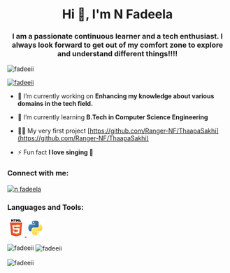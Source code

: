 <h1 align="center">Hi 👋, I'm N Fadeela</h1>
<h3 align="center">I am a passionate continuous learner and a tech enthusiast. I always look forward to get out of my comfort zone to explore and understand different things!!!!</h3>

<p align="left"> <img src="https://komarev.com/ghpvc/?username=fadeeii&label=Profile%20views&color=0e75b6&style=flat" alt="fadeeii" /> </p>

<p align="left"> <a href="https://github.com/ryo-ma/github-profile-trophy"><img src="https://github-profile-trophy.vercel.app/?username=fadeeii" alt="fadeeii" /></a> </p>

- 🔭 I’m currently working on **Enhancing my knowledge about various domains in the tech field.**

- 🌱 I’m currently learning **B.Tech in Computer Science Engineering**

- 👨‍💻 My very first project [https://github.com/Ranger-NF/ThaapaSakhi](https://github.com/Ranger-NF/ThaapaSakhi)

- ⚡ Fun fact **I love singing 🎵**

<h3 align="left">Connect with me:</h3>
<p align="left">
<a href="https://linkedin.com/in/n fadeela" target="blank"><img align="center" src="https://raw.githubusercontent.com/rahuldkjain/github-profile-readme-generator/master/src/images/icons/Social/linked-in-alt.svg" alt="n fadeela" height="30" width="40" /></a>
</p>

<h3 align="left">Languages and Tools:</h3>
<p align="left"> <a href="https://www.w3.org/html/" target="_blank" rel="noreferrer"> <img src="https://raw.githubusercontent.com/devicons/devicon/master/icons/html5/html5-original-wordmark.svg" alt="html5" width="40" height="40"/> </a> <a href="https://www.python.org" target="_blank" rel="noreferrer"> <img src="https://raw.githubusercontent.com/devicons/devicon/master/icons/python/python-original.svg" alt="python" width="40" height="40"/> </a> </p>

<p><img align="left" src="https://github-readme-stats.vercel.app/api/top-langs?username=fadeeii&show_icons=true&locale=en&layout=compact" alt="fadeeii" /></p>

<p>&nbsp;<img align="center" src="https://github-readme-stats.vercel.app/api?username=fadeeii&show_icons=true&locale=en" alt="fadeeii" /></p>

<p><img align="center" src="https://github-readme-streak-stats.herokuapp.com/?user=fadeeii&" alt="fadeeii" /></p>

<!---
Fadeeii/Fadeeii is a ✨ special ✨ repository because its `README.md` (this file) appears on your GitHub profile.
You can click the Preview link to take a look at your changes.
--->
